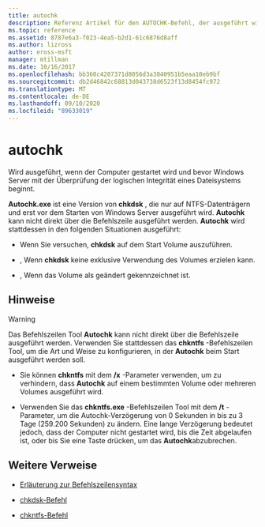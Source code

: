 ```yaml
---
title: autochk
description: Referenz Artikel für den AUTOCHK-Befehl, der ausgeführt wird, wenn der Computer gestartet wird und vor Windows Server gestartet wurde, um die logische Integrität eines Dateisystems zu überprüfen.
ms.topic: reference
ms.assetid: 8787e6a3-f023-4ea5-b2d1-61c6876d8aff
ms.author: lizross
author: eross-msft
manager: mtillman
ms.date: 10/16/2017
ms.openlocfilehash: bb360c4207371d8056d3a3840951b5eaa10eb9bf
ms.sourcegitcommit: db2d46842c68813d043738d6523f13d8454fc972
ms.translationtype: MT
ms.contentlocale: de-DE
ms.lasthandoff: 09/10/2020
ms.locfileid: "89633019"
---
```

# <a name="autochk"></a>autochk

Wird ausgeführt, wenn der Computer gestartet wird und bevor Windows Server mit der Überprüfung der logischen Integrität eines Dateisystems beginnt.

**Autochk.exe** ist eine Version von **chkdsk** , die nur auf NTFS-Datenträgern und erst vor dem Starten von Windows Server ausgeführt wird. **Autochk** kann nicht direkt über die Befehlszeile ausgeführt werden. **Autochk** wird stattdessen in den folgenden Situationen ausgeführt:

- Wenn Sie versuchen, **chkdsk** auf dem Start Volume auszuführen.

- , Wenn **chkdsk** keine exklusive Verwendung des Volumes erzielen kann.

- , Wenn das Volume als geändert gekennzeichnet ist.

## <a name="remarks"></a>Hinweise

> [!WARNING]
> Das Befehlszeilen Tool **Autochk** kann nicht direkt über die Befehlszeile ausgeführt werden. Verwenden Sie stattdessen das **chkntfs** -Befehlszeilen Tool, um die Art und Weise zu konfigurieren, in der **Autochk** beim Start ausgeführt werden soll.
>
> - Sie können **chkntfs** mit dem **/x** -Parameter verwenden, um zu verhindern, dass **Autochk** auf einem bestimmten Volume oder mehreren Volumes ausgeführt wird.
>
> - Verwenden Sie das **chkntfs.exe** -Befehlszeilen Tool mit dem **/t** -Parameter, um die Autochk-Verzögerung von 0 Sekunden in bis zu 3 Tage (259.200 Sekunden) zu ändern. Eine lange Verzögerung bedeutet jedoch, dass der Computer nicht gestartet wird, bis die Zeit abgelaufen ist, oder bis Sie eine Taste drücken, um das **Autochk**abzubrechen.

## <a name="additional-references"></a>Weitere Verweise

- [Erläuterung zur Befehlszeilensyntax](command-line-syntax-key.md)

- [chkdsk-Befehl](chkdsk.md)

- [chkntfs-Befehl](chkntfs.md)
